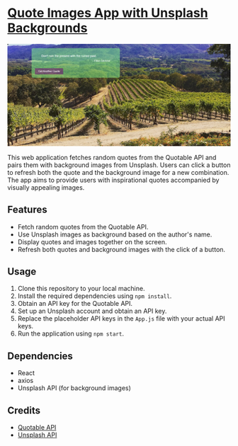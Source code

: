 # [Quote Images App with Unsplash Backgrounds](https://innith.github.io/Quote-App/)

![App Screenshot](Screenshot.png)

This web application fetches random quotes from the Quotable API and pairs them with background images from Unsplash. Users can click a button to refresh both the quote and the background image for a new combination. The app aims to provide users with inspirational quotes accompanied by visually appealing images.

## Features

- Fetch random quotes from the Quotable API.
- Use Unsplash images as background based on the author's name.
- Display quotes and images together on the screen.
- Refresh both quotes and background images with the click of a button.

## Usage

1. Clone this repository to your local machine.
2. Install the required dependencies using `npm install`.
3. Obtain an API key for the Quotable API.
4. Set up an Unsplash account and obtain an API key.
5. Replace the placeholder API keys in the `App.js` file with your actual API keys.
6. Run the application using `npm start`.

## Dependencies

- React
- axios
- Unsplash API (for background images)

## Credits

- [Quotable API](https://api.quotable.io/)
- [Unsplash API](https://unsplash.com/developers)
